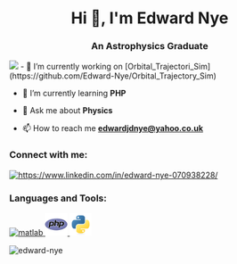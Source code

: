 <h1 align="center">Hi 👋, I'm Edward Nye</h1>
<h3 align="center">An Astrophysics Graduate</h3>
<img src="https://github.com/Edward-Nye/Edward-Nye/commit/2fdbccea58255977d5e4c201594471b9d013b9f6">
- 🔭 I’m currently working on [Orbital_Trajectori_Sim](https://github.com/Edward-Nye/Orbital_Trajectory_Sim)

- 🌱 I’m currently learning **PHP**

- 💬 Ask me about **Physics**

- 📫 How to reach me **edwardjdnye@yahoo.co.uk**

<h3 align="left">Connect with me:</h3>
<p align="left">
<a href="https://linkedin.com/in/https://www.linkedin.com/in/edward-nye-070938228/" target="blank"><img align="center" src="https://raw.githubusercontent.com/rahuldkjain/github-profile-readme-generator/master/src/images/icons/Social/linked-in-alt.svg" alt="https://www.linkedin.com/in/edward-nye-070938228/" height="30" width="40" /></a>
</p>

<h3 align="left">Languages and Tools:</h3>
<p align="left"> <a href="https://www.mathworks.com/" target="_blank" rel="noreferrer"> <img src="https://upload.wikimedia.org/wikipedia/commons/2/21/Matlab_Logo.png" alt="matlab" width="40" height="40"/> </a> <a href="https://www.php.net" target="_blank" rel="noreferrer"> <img src="https://raw.githubusercontent.com/devicons/devicon/master/icons/php/php-original.svg" alt="php" width="40" height="40"/> </a> <a href="https://www.python.org" target="_blank" rel="noreferrer"> <img src="https://raw.githubusercontent.com/devicons/devicon/master/icons/python/python-original.svg" alt="python" width="40" height="40"/> </a> </p>

<p><img align="center" src="https://github-readme-stats.vercel.app/api/top-langs?username=edward-nye&show_icons=true&locale=en&layout=compact" alt="edward-nye" /></p>
